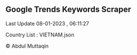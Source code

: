 

## Google Trends Keywords Scraper 
 
Last Update 08-01-2023 , 06:11:27

Country List :
VIETNAM.json



© Abdul Muttaqin 
